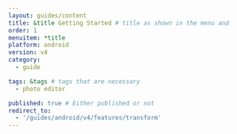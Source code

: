 ```yaml
---
layout: guides/content
title: &title Getting Started # title as shown in the menu and 
order: 1
menuitem: *title
platform: android
version: v4
category: 
  - guide

tags: &tags # tags that are necessary
  - photo editor 

published: true # Either published or not 
redirect_to:
  - '/guides/android/v4/features/transform'
---
```

